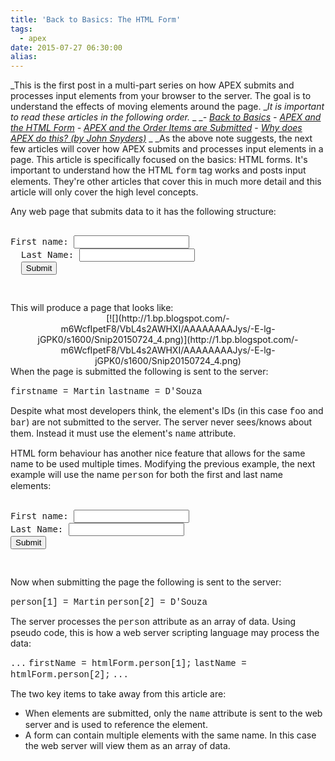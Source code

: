 ```yaml
---
title: 'Back to Basics: The HTML Form'
tags:
  - apex
date: 2015-07-27 06:30:00
alias:
---
```


_This is the first post in a multi-part series on how APEX submits and processes input elements from your browser to the server. The goal is to understand the effects of moving elements around the page.&nbsp;__It is important to read these articles in the following order._
_
__- [Back to Basics](http://www.talkapex.com/2015/07/back-to-basics-html-form.html)_
_-&nbsp;[APEX and the HTML Form](http://www.talkapex.com/2015/07/apex-and-html-form.html)_
_-&nbsp;[APEX and the Order Items are Submitted](http://www.talkapex.com/2015/07/apex-and-order-items-are-submitted.html)_
-&nbsp;[_Why does APEX do this? (by John Snyders)_](http://hardlikesoftware.com/weblog/2015/07/30/apex-item-submission/)
_
_As the above note suggests, the next few articles will cover how APEX submits and processes input elements in a page. This article is specifically focused on the basics: HTML forms. It's important to understand how the HTML <span style="font-family: Courier New, Courier, monospace;">form</span> tag works and posts input elements. They're other articles that cover this in much more detail and this article will only cover the high level concepts.

Any web page that submits data to it has the following structure:
<pre class="brush: html;"><form action="submitURL" method="post">
First name: <input id="foo" name="firstname" type="text" />
  Last Name: <input id="bar" name="lastname" type="text" />
  <input type="submit" />
</form>
</pre>This will produce a page that looks like:

<div class="separator" style="clear: both; text-align: center;">[![](http://1.bp.blogspot.com/-m6WcfIpetF8/VbL4s2AWHXI/AAAAAAAAJys/-E-lg-jGPK0/s1600/Snip20150724_4.png)](http://1.bp.blogspot.com/-m6WcfIpetF8/VbL4s2AWHXI/AAAAAAAAJys/-E-lg-jGPK0/s1600/Snip20150724_4.png)</div>When the page is submitted the following is sent to the server:

<span style="font-family: Courier New, Courier, monospace;">firstname = Martin</span>
<span style="font-family: Courier New, Courier, monospace;">lastname = D'Souza</span>

Despite what most developers think, the element's IDs (in this case <span style="font-family: Courier New, Courier, monospace;">foo</span> and <span style="font-family: Courier New, Courier, monospace;">bar</span>) are not submitted to the server. The server never sees/knows about them. Instead it must use the element's <span style="font-family: Courier New, Courier, monospace;">name</span> attribute.

HTML form behaviour has another nice feature that allows for the same name to be used multiple times. Modifying the previous example, the next example will use the name <span style="font-family: Courier New, Courier, monospace;">person</span> for both the first and last name elements:
<pre class="brush: html;"><form action="submitURL" method="post">
First name: <input id="foo" name="person" type="text" />
Last Name: <input id="bar" name="person" type="text" />
<input type="submit" />
</form>
</pre>Now when submitting the page the following is sent to the server:

<span style="font-family: Courier New, Courier, monospace;">person[1] = Martin</span>
<span style="font-family: Courier New, Courier, monospace;">person[2] = D'Souza</span>

The server processes the <span style="font-family: Courier New, Courier, monospace;">person</span> attribute as an array of data. Using pseudo code, this is how a web server scripting language may process the data:

<span style="font-family: Courier New, Courier, monospace;">...</span>
<span style="font-family: Courier New, Courier, monospace;">firstName = htmlForm.person[1];</span>
<span style="font-family: Courier New, Courier, monospace;">lastName = htmlForm.person[2];</span>
<span style="font-family: Courier New, Courier, monospace;">...</span>

The two key items to take away from this article are:

- When elements are submitted, only the <span style="font-family: Courier New, Courier, monospace;">name</span> attribute is sent to the web server and is used to reference the element.
- A form can contain multiple elements with the same name. In this case the web server will view them as an array of data.
